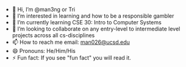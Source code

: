 - 👋 Hi, I’m @man3ng or Tri
- 👀 I’m interested in learning and how to be a responsible gambler
- 🌱 I’m currently learning CSE 30: Intro to Computer Systems
- 💞️ I’m looking to collaborate on any entry-level to intermediate level projects across all cs-disciplines
- 📫 How to reach me email: man026@ucsd.edu
- 😄 Pronouns: He/Him/His
- ⚡ Fun fact: If you see "fun fact" you will read it.

<!---
man3ng/man3ng is a ✨ special ✨ repository because its `README.md` (this file) appears on your GitHub profile.
You can click the Preview link to take a look at your changes.
--->
